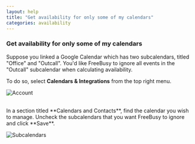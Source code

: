 ```yaml
---
layout: help
title: "Get availability for only some of my calendars"
categories: availability
---
```


### Get availability for only some of my calendars

Suppose you linked a Google Calendar which has two subcalendars, titled "Office" and "Outcall".
You'd like FreeBusy to ignore all events in the "Outcall" subcalendar when calculating availability.

To do so, select **Calendars & Integrations** from the top right menu.

![Account](http://i.imgur.com/v1dXWOQ.png)

<br>
In a section titled **Calendars and Contacts**, find the calendar you wish to manage.
Uncheck the subcalendars that you want FreeBusy to ignore and click **Save**.

![Subcalendars](http://i.imgur.com/zLcT7CB.png)
